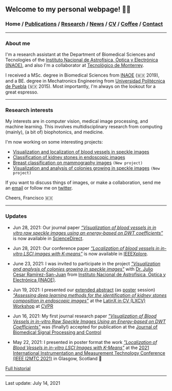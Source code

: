 ## Welcome to my personal webpage! 👋🏾
###  Home / [Publications](/publications) / [Research](/research) / [News](/news) / [CV](/brief_cv) / [Coffee](/coffee) / [Contact](/contact)
---

  
### About me
I'm a research assistant at the Department of Biomedical Sciences and Tecnologies of the [Instituto Nacional de Astrofísica, Óptica y Electrónica (INAOE)](https://www.inaoep.mx), and also I'm a collaborator at [Tecnológico de Monterrey](https://tec.mx/es). 

I received a MSc. degree in Biomedical Sciences from [INAOE](https://www.inaoep.mx) (🇲🇽 2019), and a BE. degree in Mechatronics Engineering from [Universidad Politécnica de Puebla](http://www.uppuebla.edu.mx/joomla1/) (🇲🇽  2015).  Most importantly, I'm always on the lookout for a great espresso.
  
---

### Research interests

My interests are in computer vision, medical image processing, and machine learning. This involves multidisciplinary research from computing (mainly), (a bit  of) biophotonics, and medicine. 
  
I'm now working on some interesting projects:

*  [Visualization and localization of blood vessels in speckle images](/bloodvessels)
*  [Classification of kidney stones in endoscopic images](/kidneystones)
*  [Breast classification on mammography images](/mammography) `(New project)`
*  [Visualization and analysis of colonies growing in speckle images](/coloniesgrowing) `(New project)`


If you want to discuss things of images, or make a collaboration, send me an [email](mailto:francisco.lopez@inaoe.mx?subject=%20Hello,%20Francisco)  or follow me on [twitter](https://twitter.com/Friscolt).

Cheers,
Francisco 🇲🇽

---

### Updates



* Jun 28, 2021: Our journal paper [*“Visualization of blood vessels in in vitro raw speckle images using an energy-based on DWT coefficients”*](https://www.sciencedirect.com/science/article/pii/S1746809421004894) is now available in [ScienceDirect](https://www.sciencedirect.com/science/article/pii/S1746809421004894).

* Jun 28, 2021: Our conference paper [*“Localization of blood vessels in in-vitro LSCI images with K-means”*](https://ieeexplore.ieee.org/document/9460100) is now available in [IEEEXplore](https://ieeexplore.ieee.org/document/9460100).

* June 23, 2021: I was invited to participate in the project [*"Visualization and analysis of colonies growing in speckle images"*](https://friscolt.github.io/coloniesgrowing) with [Dr. Julio Cesar Ramírez-San-Juan](https://scholar.google.es/citations?user=xN03bqgAAAAJ&hl=es) from [Instituto Nacional de Astrofísica, Óptica y Electrónica (INAOE)](https://www.inaoep.mx).

* Jun 19, 2021: I presented our [extended abstract](https://research.latinxinai.org/papers/cvpr/2021/pdf/6_CameraReady_06.pdf) (as [poster](https://research.latinxinai.org/papers/cvpr/2021/png/6_poster_06.png) session) [*“Assessing deep learning methods for the identification of kidney stones composition in endoscopic images”*](https://research.latinxinai.org/papers/cvpr/2021/pdf/6_CameraReady_06.pdf) at the [LatinX in CV (LXCV) Workshop](https://www.latinxinai.org/cvpr-2021-about) at [CVPR](http://cvpr2021.thecvf.com)

* Jun 16, 2021: My first journal research paper [*"Visualization of Blood Vessels in in-vitro Raw Speckle Images Using an Energy-based on DWT Coefficients"*](https://www.sciencedirect.com/science/article/pii/S1746809421004894) was (finally!) accepted for publication at the [Journal of Biomedical Signal Processing and Control](https://www.journals.elsevier.com/biomedical-signal-processing-and-control)

* May 22, 2021: I presented in poster format the work  [*"Localization of Blood Vessels in in-vitro LSCI Images with K-Means"*](https://ieeexplore.ieee.org/document/9460100) at the [2021 International Instrumentation and Measurement Technology Conference (IEEE I2MTC 2021)](https://i2mtc2021.ieee-ims.org) in Glasgow, Scotland 🏴󠁧󠁢󠁳󠁣󠁴󠁿

[Full historial](/news)


--- 
Last update: July 14, 2021 
